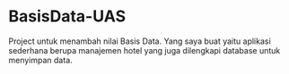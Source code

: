 # BasisData-UAS
Project untuk menambah nilai Basis Data. Yang saya buat yaitu aplikasi sederhana berupa manajemen hotel yang juga dilengkapi database untuk menyimpan data.

